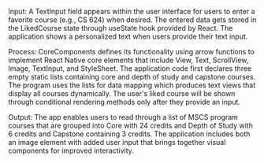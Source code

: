 Input: 
A TextInput field appears within the user interface for users to enter a favorite course (e.g., CS 624) when desired. The entered data gets stored in the LikedCourse state through useState hook provided by React. The application shows a personalized text when users provide their text input.

Process: 
CoreComponents defines its functionality using arrow functions to implement React Native core elements that include View, Text, ScrollView, Image, TextInput, and StyleSheet. The application code first declares three empty static lists containing core and depth of study and capstone courses. The program uses the lists for data mapping which produces text views that display all courses dynamically. The user's liked course will be shown through conditional rendering methods only after they provide an input.

Output: 
The app enables users to read through a list of MSCS program courses that are grouped into Core with 24 credits and Depth of Study with 6 credits and Capstone containing 3 credits. The application includes both an image element with added user input that brings together visual components for improved interactivity.
